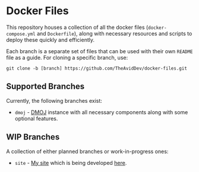# Docker Files
This repository houses a collection of all the docker files (`docker-compose.yml` and `Dockerfile`), along with necessary resources and scripts to deploy these quickly and efficiently.

Each branch is a separate set of files that can be used with their own `README` file as a guide. For cloning a specific branch, use:

`git clone -b [branch] https://github.com/TheAvidDev/docker-files.git`

## Supported Branches
Currently, the following branches exist:
 * `dmoj` - [DMOJ](https://github.com/DMOJ/online-judge) instance with all necessary components along with some optional features.
 
## WIP Branches
A collection of either planned branches or work-in-progress ones:
 * `site` - [My site](https://theavid.dev) which is being developed [here](https://github.com/TheAvidDev/site).
